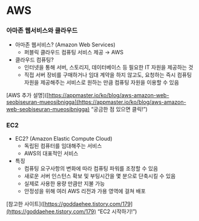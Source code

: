 # AWS

### 아마존 웹서비스와 클라우드

- 아마존 웹서비스? (Amazon Web Services)
    - 퍼블릭 클라우드 컴퓨팅 서비스 제공 → AWS
- 클라우드 컴퓨팅?
    - 인터넷을 통해 서버, 스토리지, 데이터베이스 등 필요한 IT 자원을 제공하는 것
    - 직접 서버 장비를 구매하거나 임대 계약을 하지 않고도, 요청하는 즉시 컴퓨팅 자원을 제공해주는 서비스로 원하는 만큼 컴퓨팅 자원을 이용할 수 있음

[AWS 추가 설명]([https://appmaster.io/ko/blog/aws-amazon-web-seobiseuran-mueosibnigga](https://appmaster.io/ko/blog/aws-amazon-web-seobiseuran-mueosibnigga) “궁금한 점 있으면 클릭!”)

### EC2

- EC2? (Amazon Elastic Compute Cloud)
    - 독립된 컴퓨터를 임대해주는 서비스
    - AWS의 대표적인 서비스
- 특징
    - 컴퓨팅 요구사항의 변화에 따라 컴퓨팅 파워를 조정할 수 있음
    - 새로운 서버 인스턴스 확보 및 부팅시간을 몇 분으로 단축시킬 수 있음
    - 실제로 사용한 용량 만큼만 지불 가능
    - 안정성을 위해 여러 AWS 리전과 가용 영역에 걸쳐 배포

[참고한 사이트]([https://goddaehee.tistory.com/179](https://goddaehee.tistory.com/179) “EC2 시작하기!”)

